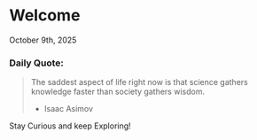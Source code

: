 # Welcome

October 9th, 2025

### Daily Quote:
> The saddest aspect of life right now is that science gathers knowledge faster than society gathers wisdom.
> 	- Isaac Asimov

Stay Curious and keep Exploring!
